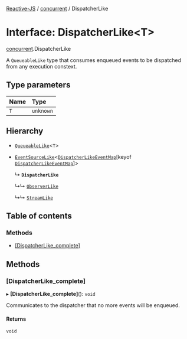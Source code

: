 [Reactive-JS](../README.md) / [concurrent](../modules/concurrent.md) / DispatcherLike

# Interface: DispatcherLike<T\>

[concurrent](../modules/concurrent.md).DispatcherLike

A `QueueableLike` type that consumes enqueued events to
be dispatched from any execution constext.

## Type parameters

| Name | Type |
| :------ | :------ |
| `T` | `unknown` |

## Hierarchy

- [`QueueableLike`](utils.QueueableLike.md)<`T`\>

- [`EventSourceLike`](events.EventSourceLike.md)<[`DispatcherLikeEventMap`](concurrent.DispatcherLikeEventMap.md)[keyof [`DispatcherLikeEventMap`](concurrent.DispatcherLikeEventMap.md)]\>

  ↳ **`DispatcherLike`**

  ↳↳ [`ObserverLike`](concurrent.ObserverLike.md)

  ↳↳ [`StreamLike`](concurrent.StreamLike.md)

## Table of contents

### Methods

- [[DispatcherLike\_complete]](concurrent.DispatcherLike.md#[dispatcherlike_complete])

## Methods

### [DispatcherLike\_complete]

▸ **[DispatcherLike_complete]**(): `void`

Communicates to the dispatcher that no more events will be enqueued.

#### Returns

`void`
